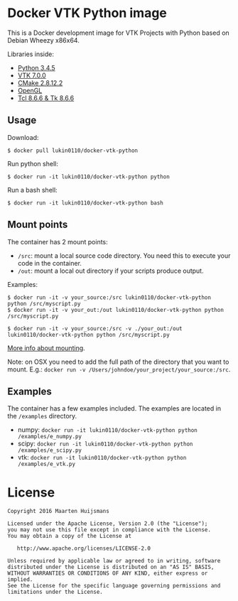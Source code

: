 # Docker VTK Python image

This is a Docker development image for VTK Projects with Python based 
on Debian Wheezy x86x64. 

Libraries inside:

* [Python 3.4.5](https://www.python.org/)
* [VTK 7.0.0](http://www.vtk.org/)
* [CMake 2.8.12.2](https://cmake.org/)
* [OpenGL](https://www.opengl.org/)
* [Tcl 8.6.6 & Tk 8.6.6](https://www.tcl.tk/)

## Usage

Download:
```
$ docker pull lukin0110/docker-vtk-python
```

Run python shell:
```
$ docker run -it lukin0110/docker-vtk-python python
```

Run a bash shell:
```
$ docker run -it lukin0110/docker-vtk-python bash
```

## Mount points

The container has 2 mount points:

* `/src`: mount a local source code directory. You need this to execute your code in the container.
* `/out`: mount a local out directory if your scripts produce output.

Examples:
```
$ docker run -it -v your_source:/src lukin0110/docker-vtk-python python /src/myscript.py
$ docker run -it -v your_out:/out lukin0110/docker-vtk-python python /src/myscript.py

$ docker run -it -v your_source:/src -v ./your_out:/out lukin0110/docker-vtk-python python /src/myscript.py
```

[More info about mounting](https://docs.docker.com/engine/tutorials/dockervolumes/).

Note: on OSX you need to add the full path of the directory that you want to mount. 
E.g.: `docker run -v /Users/johndoe/your_project/your_source:/src`.

## Examples

The container has a few examples included. The examples are located in 
the `/examples` directory.

* numpy: `docker run -it lukin0110/docker-vtk-python python /examples/e_numpy.py`
* scipy: `docker run -it lukin0110/docker-vtk-python python /examples/e_scipy.py`
* vtk: `docker run -it lukin0110/docker-vtk-python python /examples/e_vtk.py`

# License

    Copyright 2016 Maarten Huijsmans

    Licensed under the Apache License, Version 2.0 (the "License");
    you may not use this file except in compliance with the License.
    You may obtain a copy of the License at

       http://www.apache.org/licenses/LICENSE-2.0

    Unless required by applicable law or agreed to in writing, software
    distributed under the License is distributed on an "AS IS" BASIS,
    WITHOUT WARRANTIES OR CONDITIONS OF ANY KIND, either express or implied.
    See the License for the specific language governing permissions and
    limitations under the License.
